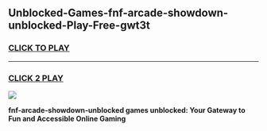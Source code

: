 
## Unblocked-Games-fnf-arcade-showdown-unblocked-Play-Free-gwt3t
<h3>
<a href="https://premium76.site?title=fnf-arcade-showdown-unblocked&ref=18A1">CLICK TO PLAY</a></h3>
<hr>

<h3>
<a href="https://premium76.site?title=fnf-arcade-showdown-unblocked&ref=18A1">CLICK 2 PLAY</a>
  
</h3>

<a href="https://premium76.site?title=fnf-arcade-showdown-unblocked&ref=18A1"><img src="https://clearcache.store/games.png"></a>


**fnf-arcade-showdown-unblocked games unblocked: Your Gateway to Fun and Accessible Online Gaming**
